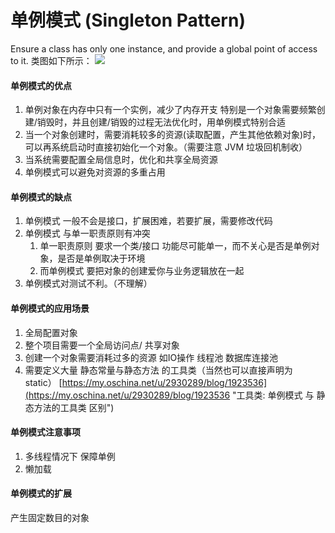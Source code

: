 # 单例模式 (Singleton Pattern)
Ensure a class has only one instance, and provide a global point of access to it.
类图如下所示：
![](../img/singleton.png)

#### 单例模式的优点

1. 单例对象在内存中只有一个实例，减少了内存开支 
  特别是一个对象需要频繁创建/销毁时，并且创建/销毁的过程无法优化时，用单例模式特别合适
2. 当一个对象创建时，需要消耗较多的资源(读取配置，产生其他依赖对象)时，可以再系统启动时直接初始化一个对象。（需要注意 JVM 垃圾回机制收）
3. 当系统需要配置全局信息时，优化和共享全局资源
4. 单例模式可以避免对资源的多重占用

#### 单例模式的缺点
1. 单例模式 一般不会是接口，扩展困难，若要扩展，需要修改代码
2. 单例模式 与单一职责原则有冲突
    1. 单一职责原则 要求一个类/接口 功能尽可能单一，而不关心是否是单例对象，是否是单例取决于环境
    2. 而单例模式 要把对象的创建爱你与业务逻辑放在一起
3. 单例模式对测试不利。（不理解）

#### 单例模式的应用场景
1.  全局配置对象
2.  整个项目需要一个全局访问点/ 共享对象
3.  创建一个对象需要消耗过多的资源 如IO操作 线程池 数据库连接池
4.  需要定义大量 静态常量与静态方法 的工具类（当然也可以直接声明为 static）
     [https://my.oschina.net/u/2930289/blog/1923536](https://my.oschina.net/u/2930289/blog/1923536 "工具类: 单例模式  与  静态方法的工具类 区别")

#### 单例模式注意事项

1. 多线程情况下 保障单例
2. 懒加载

#### 单例模式的扩展

产生固定数目的对象

     
